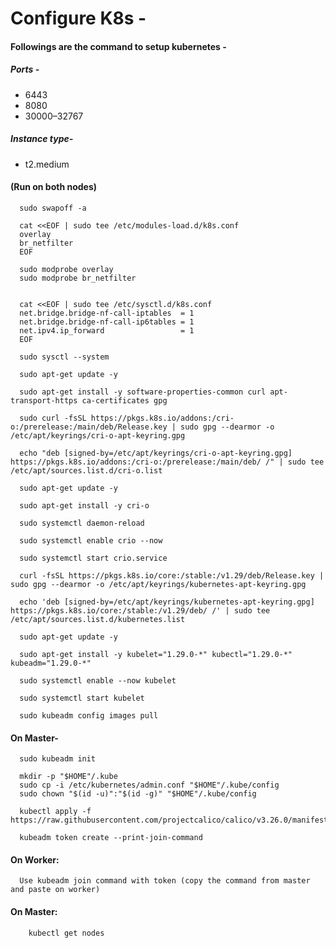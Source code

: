 # Configure K8s -

#### Followings are the command to setup kubernetes -
##### Ports -
- 6443
- 8080
- 30000–32767

##### Instance type- 
- t2.medium

#### (Run on both nodes)

      sudo swapoff -a
      
      cat <<EOF | sudo tee /etc/modules-load.d/k8s.conf
      overlay
      br_netfilter
      EOF
      
      sudo modprobe overlay
      sudo modprobe br_netfilter
      
      
      cat <<EOF | sudo tee /etc/sysctl.d/k8s.conf
      net.bridge.bridge-nf-call-iptables  = 1
      net.bridge.bridge-nf-call-ip6tables = 1
      net.ipv4.ip_forward                 = 1
      EOF
      
      sudo sysctl --system
      
      sudo apt-get update -y
      
      sudo apt-get install -y software-properties-common curl apt-transport-https ca-certificates gpg
      
      sudo curl -fsSL https://pkgs.k8s.io/addons:/cri-o:/prerelease:/main/deb/Release.key | sudo gpg --dearmor -o /etc/apt/keyrings/cri-o-apt-keyring.gpg
      
      echo "deb [signed-by=/etc/apt/keyrings/cri-o-apt-keyring.gpg] https://pkgs.k8s.io/addons:/cri-o:/prerelease:/main/deb/ /" | sudo tee /etc/apt/sources.list.d/cri-o.list
      
      sudo apt-get update -y
      
      sudo apt-get install -y cri-o
      
      sudo systemctl daemon-reload
      
      sudo systemctl enable crio --now
      
      sudo systemctl start crio.service
      
      curl -fsSL https://pkgs.k8s.io/core:/stable:/v1.29/deb/Release.key | sudo gpg --dearmor -o /etc/apt/keyrings/kubernetes-apt-keyring.gpg
      
      echo 'deb [signed-by=/etc/apt/keyrings/kubernetes-apt-keyring.gpg] https://pkgs.k8s.io/core:/stable:/v1.29/deb/ /' | sudo tee /etc/apt/sources.list.d/kubernetes.list
      
      sudo apt-get update -y
      
      sudo apt-get install -y kubelet="1.29.0-*" kubectl="1.29.0-*" kubeadm="1.29.0-*"
      
      sudo systemctl enable --now kubelet
      
      sudo systemctl start kubelet
      
      sudo kubeadm config images pull
       
#### On Master-

      sudo kubeadm init
      
      mkdir -p "$HOME"/.kube
      sudo cp -i /etc/kubernetes/admin.conf "$HOME"/.kube/config
      sudo chown "$(id -u)":"$(id -g)" "$HOME"/.kube/config
      
      kubectl apply -f https://raw.githubusercontent.com/projectcalico/calico/v3.26.0/manifests/calico.yaml
      
      kubeadm token create --print-join-command


 
#### On Worker:
      Use kubeadm join command with token (copy the command from master and paste on worker)
    
#### On Master:
        kubectl get nodes
   
